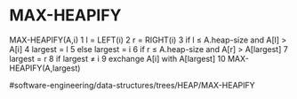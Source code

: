 # MAX-HEAPIFY

MAX-HEAPIFY(A,i)
1 l = LEFT(i)
2 r = RIGHT(i)
3 if l ≤  A.heap-size and A[l] > A[i] 
4   largest = l 
5 else largest = i 
6 if r ≤ A.heap-size and A[r] > A[largest] 
7   largest = r 
8 if largest ≠ i 
9    exchange A[i] with A[largest] 
10   MAX-HEAPIFY(A,largest)



#software-engineering/data-structures/trees/HEAP/MAX-HEAPIFY
